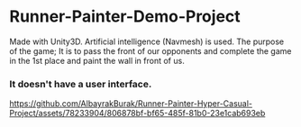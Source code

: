 # Runner-Painter-Demo-Project
Made with Unity3D.
Artificial intelligence (Navmesh) is used.
The purpose of the game; It is to pass the front of our opponents and complete the game in the 1st place and paint the wall in front of us.
### It doesn't have a user interface.


https://github.com/AlbayrakBurak/Runner-Painter-Hyper-Casual-Project/assets/78233904/806878bf-bf65-485f-81b0-23e1cab693eb

